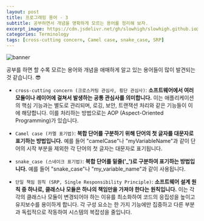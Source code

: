 ```yaml
---
layout: post
title: 프로그래밍 용어 - 3
subtitle: 공부하면서 개념을 명확하게 모르는 용어를 정리해 보자.
excerpt_image: https://cdn.jsdelivr.net/gh/slowhigh/slowhigh.github.io@main/assets/images/programming-terminology.jpg
categories: Terminology
tags: [cross-cutting concern, Camel case, snake_case, SRP]
---
```


![banner](https://cdn.jsdelivr.net/gh/slowhigh/slowhigh.github.io@main/assets/images/programming-terminology.jpg)

공부를 하면 할 수록 모르는 용어와 개념을 애매하게 알고 있는 용어들이 많이 발견되는 것 같습니다. 😎

- `cross-cutting concern (크로스커팅 관심사, 횡단 관심사)`: __소프트웨어에서 여러 모듈이나 레이어에 걸쳐서 발생하는 공통 관심사를 의미합니다.__ 이는 애플리케이션의 핵심 기능과는 별도로 관리되며, 로깅, 보안, 트랜잭션 처리와 같은 기능들이 이에 해당합니다. 이를 처리하는 방법으로는 AOP (Aspect-Oriented Programming)가 있습니다.

- `Camel case (카멜 표기법)`: __복합 단어를 구분하기 위해 단어의 첫 글자를 대문자로 표기하는 방법입니다.__ 예를 들어 "camelCase"나 "myVariableName"과 같이 단어의 시작 부분을 제외한 각 단어의 첫 글자는 대문자로 표기됩니다.

- `snake_case (스네이크 표기법)`: __복합 단어를 밑줄('_')로 구분하여 표기하는 방법입니다.__ 예를 들어 "snake_case"나 "my_variable_name"과 같이 사용됩니다.

- `단일 책임 원칙 (SRP, Single Responsibility Principle)`: __소프트웨어 설계 원칙 중 하나로, 클래스나 모듈은 하나의 책임만을 가져야 한다는 원칙입니다.__ 이는 각각의 클래스나 모듈이 변경되어야 하는 이유를 최소화하여 코드의 응집성을 높이고 유지보수를 용이하게 합니다. 각 구성 요소는 한 가지 기능에만 집중하고 다른 부분과 독립적으로 작동하여 시스템의 복잡성을 줄입니다.
